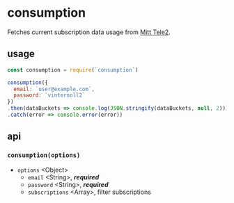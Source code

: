 # consumption

Fetches current subscription data usage from [Mitt Tele2](https://www.tele2.se/mitt-tele2).

## usage

```javascript
const consumption = require(`consumption`)

consumption({
  email: `user@example.com`,
  password: `vinternoll2`
})
.then(dataBuckets => console.log(JSON.stringify(dataBuckets, null, 2)))
.catch(error => console.error(error))
```

## api

### `consumption(options)`

- `options` &lt;Object&gt;
  - `email` &lt;String&gt;, ***required***
  - `password` &lt;String&gt;, ***required***
  - `subscriptions` &lt;Array&gt;, filter subscriptions
